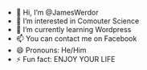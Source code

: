 - 👋 Hi, I’m @JamesWerdor
- 👀 I’m interested in Comouter Science
- 🌱 I’m currently learning Wordpress
- 📫 You can contact me on Facebook
- 😄 Pronouns: He/Him
- ⚡ Fun fact: ENJOY YOUR LIFE

<!---
JamesWerdor/JamesWerdor is a ✨ special ✨ repository because its `README.md` (this file) appears on your GitHub profile.
You can click the Preview link to take a look at your changes.
--->
